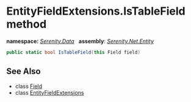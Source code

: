# EntityFieldExtensions.IsTableField method
**namespace:** *[Serenity.Data](../../README.md#serenity.data-namespace)*   **assembly**: *[Serenity.Net.Entity](../../README.md)*

```csharp
public static bool IsTableField(this Field field)
```

## See Also

* class [Field](../Field.md)
* class [EntityFieldExtensions](../EntityFieldExtensions.md)